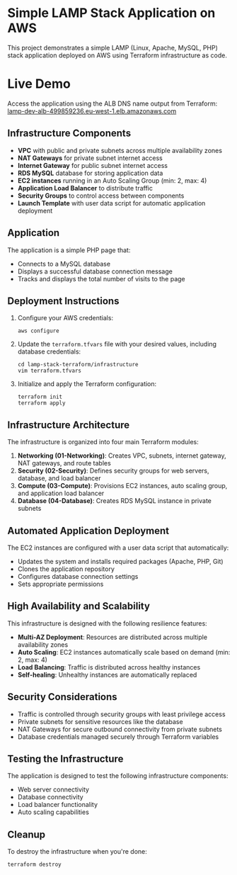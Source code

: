 # Simple LAMP Stack Application on AWS

This project demonstrates a simple LAMP (Linux, Apache, MySQL, PHP) stack application deployed on AWS using Terraform infrastructure as code.

# Live Demo
Access the application using the ALB DNS name output from Terraform: [lamp-dev-alb-499859236.eu-west-1.elb.amazonaws.com](http://lamp-dev-alb-499859236.eu-west-1.elb.amazonaws.com)

## Infrastructure Components

- **VPC** with public and private subnets across multiple availability zones
- **NAT Gateways** for private subnet internet access
- **Internet Gateway** for public subnet internet access
- **RDS MySQL** database for storing application data
- **EC2 instances** running in an Auto Scaling Group (min: 2, max: 4)
- **Application Load Balancer** to distribute traffic
- **Security Groups** to control access between components
- **Launch Template** with user data script for automatic application deployment

## Application

The application is a simple PHP page that:

- Connects to a MySQL database
- Displays a successful database connection message
- Tracks and displays the total number of visits to the page

## Deployment Instructions

1. Configure your AWS credentials:
   ```
   aws configure
   ```

2. Update the `terraform.tfvars` file with your desired values, including database credentials:
   ```
   cd lamp-stack-terraform/infrastructure
   vim terraform.tfvars
   ```

3. Initialize and apply the Terraform configuration:
   ```
   terraform init
   terraform apply
   ```

## Infrastructure Architecture

The infrastructure is organized into four main Terraform modules:

1. **Networking (01-Networking)**: Creates VPC, subnets, internet gateway, NAT gateways, and route tables
2. **Security (02-Security)**: Defines security groups for web servers, database, and load balancer
3. **Compute (03-Compute)**: Provisions EC2 instances, auto scaling group, and application load balancer
4. **Database (04-Database)**: Creates RDS MySQL instance in private subnets

## Automated Application Deployment

The EC2 instances are configured with a user data script that automatically:
- Updates the system and installs required packages (Apache, PHP, Git)
- Clones the application repository
- Configures database connection settings
- Sets appropriate permissions

## High Availability and Scalability

This infrastructure is designed with the following resilience features:

- **Multi-AZ Deployment**: Resources are distributed across multiple availability zones
- **Auto Scaling**: EC2 instances automatically scale based on demand (min: 2, max: 4)
- **Load Balancing**: Traffic is distributed across healthy instances
- **Self-healing**: Unhealthy instances are automatically replaced

## Security Considerations

- Traffic is controlled through security groups with least privilege access
- Private subnets for sensitive resources like the database
- NAT Gateways for secure outbound connectivity from private subnets
- Database credentials managed securely through Terraform variables

## Testing the Infrastructure

The application is designed to test the following infrastructure components:

- Web server connectivity
- Database connectivity
- Load balancer functionality
- Auto scaling capabilities

## Cleanup

To destroy the infrastructure when you're done:

```
terraform destroy
```